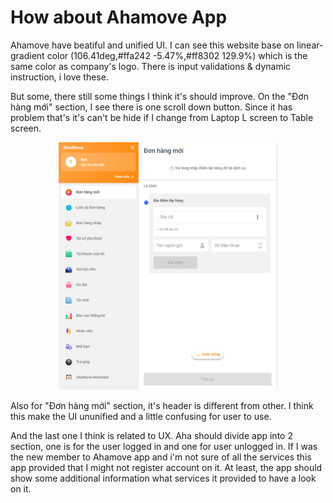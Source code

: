 # How about Ahamove App

Ahamove have beatiful and unified UI. I can see this website base on linear-gradient color (106.41deg,#ffa242 -5.47%,#ff8302 129.9%) which is the same color as company's logo.
There is input validations & dynamic instruction, i love these.

But some, there still some things I think it's should improve.
On the "Đơn hàng mới" section, I see there is one scroll down button. Since it has problem that's it's can't be hide if I change from Laptop L screen to Table screen.

<p align="center">
  <img src="./Capture.PNG" width="350" title="Bug">
</p>

Also for "Đơn hàng mới" section, it's header is different from other. I think this make the UI ununified and a little confusing for user to use.

And the last one I think is related to UX. Aha should divide app into 2 section, one is for the user logged in and one for user unlogged in. If I was the new member to Ahamove app and i'm not sure of all the services this app provided that I might not register account on it. At least, the app should show some additional information what services it provided to have a look on it.
